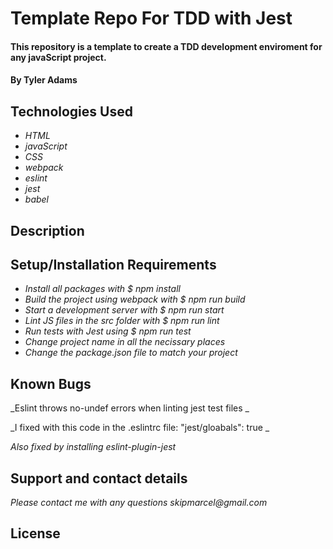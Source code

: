 # Template Repo For TDD with Jest

#### This repository is a template to create a TDD development enviroment for any javaScript project.

#### By Tyler Adams

## Technologies Used

- _HTML_
- _javaScript_
- _CSS_
- _webpack_
- _eslint_
- _jest_
- _babel_

## Description

## Setup/Installation Requirements

- _Install all packages with $ npm install_
- _Build the project using webpack with $ npm run build_
- _Start a development server with $ npm run start_
- _Lint JS files in the src folder with $ npm run lint_
- _Run tests with Jest using $ npm run test_
- _Change project name in all the necissary places_
- _Change the package.json file to match your project_

## Known Bugs

_Eslint throws no-undef errors when linting jest test files _

_I fixed with this code in the .eslintrc file: "jest/gloabals": true _

_Also fixed by installing eslint-plugin-jest_

## Support and contact details

_Please contact me with any questions skipmarcel@gmail.com_

## License
